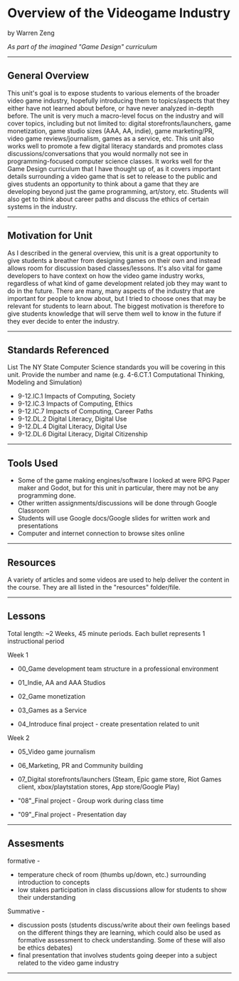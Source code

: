 # Overview of the Videogame Industry
by Warren Zeng

*As part of the imagined "Game Design" curriculum*

-----

## General Overview
This unit's goal is to expose students to various elements of the broader video game industry, hopefully introducing them to topics/aspects that they either have not learned about before, or have never analyzed in-depth before. The unit is very much a macro-level focus on the industry and will cover topics, including but not limited to: digital storefronts/launchers, game monetization, game studio sizes (AAA, AA, indie), game marketing/PR, video game reviews/journalism, games as a service, etc. This unit also works well to promote a few digital literacy standards and promotes class discussions/conversations that you would normally not see in programming-focused computer science classes. It works well for the Game Design curriculum that I have thought up of, as it covers important details surrounding a video game that is set to release to the public and gives students an opportunity to think about a game that they are developing beyond just the game programming, art/story, etc. Students will also get to think about career paths and discuss the ethics of certain systems in the industry.


---

## Motivation for Unit
As I described in the general overview, this unit is a great opportunity to give students a breather from designing games on their own and instead allows room for discussion based classes/lessons. It's also vital for game developers to have context on how the video game industry works, regardless of what kind of game development related job they may want to do in the future. There are many, many aspects of the industry that are important for people to know about, but I tried to choose ones that may be relevant for students to learn about. The biggest motivation is therefore to give students knowledge that will serve them well to know in the future if they ever decide to enter the industry.


---

## Standards Referenced
List The NY State Computer Science standards you will be covering in this unit. Provide the number and name (e.g. 4-6.CT.1 Computational Thinking, Modeling and Simulation)

- 9-12.IC.1 Impacts of Computing, Society
- 9-12.IC.3 Impacts of Computing, Ethics
- 9-12.IC.7 Impacts of Computing, Career Paths
- 9-12.DL.2 Digital Literacy, Digital Use  
- 9-12.DL.4 Digital Literacy, Digital Use  
- 9-12.DL.6 Digital Literacy, Digital Citizenship  


---

## Tools Used

- Some of the game making engines/software I looked at were RPG Paper maker and Godot, but for this unit in particular, there may not be any programming done. 
- Other written assignments/discussions will be done through Google Classroom
- Students will use Google docs/Google slides for written work and presentations
- Computer and internet connection to browse sites online


---

## Resources

A variety of articles and some videos are used to help deliver the content in the course. They are all listed in the "resources" folder/file.


---

## Lessons
Total length: ~2 Weeks, 45 minute periods. Each bullet represents 1 instructional period

Week 1

- 00_Game development team structure in a professional environment 

- 01_Indie, AA and AAA Studios

- 02_Game monetization
  
- 03_Games as a Service 

- 04_Introduce final project - create presentation related to unit 


  
Week 2

- 05_Video game journalism
   
- 06_Marketing, PR and Community building 

- 07_Digital storefronts/launchers (Steam, Epic game store, Riot Games client, xbox/playtstation stores, App store/Google Play)

- "08"_Final project - Group work during class time 

- "09"_Final project - Presentation day 


---

## Assesments

formative - 
- temperature check of room (thumbs up/down, etc.) surrounding introduction to concepts
- low stakes participation in class discussions allow for students to show their understanding 


Summative - 
- discussion posts (students discuss/write about their own feelings based on the different things they are learning, which could also be used as formative assessment to check understanding. Some of these will also be ethics debates)
- final presentation that involves students going deeper into a subject related to the video game industry

---
